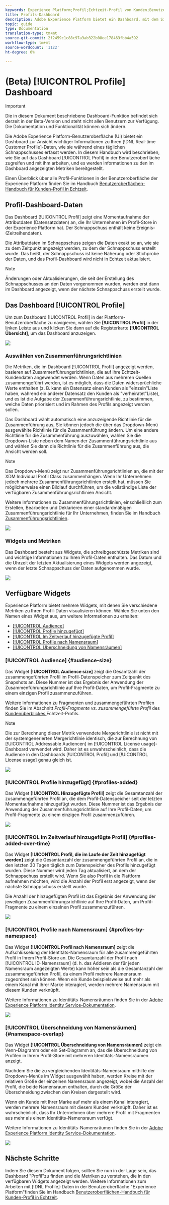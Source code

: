 ```yaml
---
keywords: Experience Platform;Profil;Echtzeit-Profil von Kunden;Benutzeroberfläche;Anpassung;Profil-Dashboard;Dashboard
title: Profils-Dashboard
description: Adobe Experience Platform bietet ein Dashboard, mit dem Sie wichtige Informationen zu den Echtzeit-Daten Ihres Customer Profils in Ihrer Organisation Ansicht erhalten.
topic: guide
type: Documentation
translation-type: tm+mt
source-git-commit: 2f2459c1c88c97a3ab322b08ee178463fbb4a592
workflow-type: tm+mt
source-wordcount: '1122'
ht-degree: 0%

---
```



# (Beta) [!UICONTROL Profile] Dashboard

>[!IMPORTANT]
>
>Die in diesem Dokument beschriebene Dashboard-Funktion befindet sich derzeit in der Beta-Version und steht nicht allen Benutzern zur Verfügung. Die Dokumentation und Funktionalität können sich ändern.

Die Adobe Experience Platform-Benutzeroberfläche (UI) bietet ein Dashboard zur Ansicht wichtiger Informationen zu Ihren [!DNL Real-time Customer Profile]-Daten, wie sie während eines täglichen Schnappschusses erfasst werden. In diesem Handbuch wird beschrieben, wie Sie auf das Dashboard [!UICONTROL Profil] in der Benutzeroberfläche zugreifen und mit ihm arbeiten, und es werden Informationen zu den im Dashboard angezeigten Metriken bereitgestellt.

Einen Überblick über alle Profil-Funktionen in der Benutzeroberfläche der Experience Platform finden Sie im Handbuch [Benutzeroberflächen-Handbuch für Kunden-Profil in Echtzeit](../../profile/ui/user-guide.md).

## Profil-Dashboard-Daten

Das Dashboard [!UICONTROL Profil] zeigt eine Momentaufnahme der Attributdaten (Datensatzdaten) an, die Ihr Unternehmen im Profil-Store in der Experience Platform hat. Der Schnappschuss enthält keine Ereignis- (Zeitreihendaten).

Die Attributdaten im Schnappschuss zeigen die Daten exakt so an, wie sie zu dem Zeitpunkt angezeigt werden, zu dem der Schnappschuss erstellt wurde. Das heißt, der Schnappschuss ist keine Näherung oder Stichprobe der Daten, und das Profil-Dashboard wird nicht in Echtzeit aktualisiert.

>[!NOTE]
>
>Änderungen oder Aktualisierungen, die seit der Erstellung des Schnappschusses an den Daten vorgenommen wurden, werden erst dann im Dashboard angezeigt, wenn der nächste Schnappschuss erstellt wurde.

## Das Dashboard [!UICONTROL Profile]

Um zum Dashboard [!UICONTROL Profil] in der Plattform-Benutzeroberfläche zu navigieren, wählen Sie **[!UICONTROL Profil]** in der linken Leiste aus und klicken Sie dann auf die Registerkarte **[!UICONTROL Übersicht]**, um das Dashboard anzuzeigen.

![](../images/profiles/dashboard-overview.png)

### Auswählen von Zusammenführungsrichtlinien

Die Metriken, die im Dashboard [!UICONTROL Profil] angezeigt werden, basieren auf Zusammenführungsrichtlinien, die auf Ihre Echtzeit-Kundendaten angewendet werden. Wenn Daten aus mehreren Quellen zusammengeführt werden, ist es möglich, dass die Daten widersprüchliche Werte enthalten (z. B. kann ein Datensatz einen Kunden als &quot;einzeln&quot;Liste haben, während ein anderer Datensatz den Kunden als &quot;verheiratet&quot;Liste), und es ist die Aufgabe der Zusammenführungsrichtlinie, zu bestimmen, welche Daten priorisiert und im Rahmen des Profils angezeigt werden sollen.

Das Dashboard wählt automatisch eine anzuzeigende Richtlinie für die Zusammenführung aus, Sie können jedoch die über das Dropdown-Menü ausgewählte Richtlinie für die Zusammenführung ändern. Um eine andere Richtlinie für die Zusammenführung auszuwählen, wählen Sie die Dropdown-Liste neben dem Namen der Zusammenführungsrichtlinie aus und wählen Sie dann die Richtlinie für die Zusammenführung aus, die Ansicht werden soll.

>[!NOTE]
>
>Das Dropdown-Menü zeigt nur Zusammenführungsrichtlinien an, die mit der XDM Individual Profil Class zusammenhängen. Wenn Ihr Unternehmen jedoch mehrere Zusammenführungsrichtlinien erstellt hat, müssen Sie möglicherweise einen Bildlauf durchführen, um die vollständige Liste der verfügbaren Zusammenführungsrichtlinien Ansicht.

Weitere Informationen zu Zusammenführungsrichtlinien, einschließlich zum Erstellen, Bearbeiten und Deklarieren einer standardmäßigen Zusammenführungsrichtlinie für Ihr Unternehmen, finden Sie im Handbuch [Zusammenführungsrichtlinien](../../profile/ui/merge-policies.md).

![](../images/profiles/select-merge-policy.png)

### Widgets und Metriken

Das Dashboard besteht aus Widgets, die schreibgeschützte Metriken sind und wichtige Informationen zu Ihren Profil-Daten enthalten. Das Datum und die Uhrzeit der letzten Aktualisierung eines Widgets werden angezeigt, wenn der letzte Schnappschuss der Daten aufgenommen wurde.

![](../images/profiles/dashboard-timestamp.png)

## Verfügbare Widgets

Experience Platform bietet mehrere Widgets, mit denen Sie verschiedene Metriken zu Ihren Profil-Daten visualisieren können. Wählen Sie unten den Namen eines Widget aus, um weitere Informationen zu erhalten:

* [[!UICONTROL Audience]](#audience-size)
* [[!UICONTROL Profile hinzugefügt]](#profiles-added)
* [[!UICONTROL Im Zeitverlauf hinzugefügte Profil]](#profiles-added-over-time)
* [[!UICONTROL Profile nach Namensraum]](#profiles-by-namespace)
* [[!UICONTROL Überschneidung von Namensräumen]](#namespace-overlap)

### [!UICONTROL Audience] {#audience-size}

Das Widget **[!UICONTROL Audience size]** zeigt die Gesamtzahl der zusammengeführten Profil im Profil-Datenspeicher zum Zeitpunkt des Snapshots an. Diese Nummer ist das Ergebnis der Anwendung der Zusammenführungsrichtlinie auf Ihre Profil-Daten, um Profil-Fragmente zu einem einzigen Profil zusammenzuführen.

Weitere Informationen zu Fragmenten und zusammengeführten Profilen finden Sie im Abschnitt *Profil-Fragmente vs. zusammengeführte Profil* des [Kundenüberblickes ](../../profile/home.md)Echtzeit-Profils.

>[!NOTE]
>
>Die zur Berechnung dieser Metrik verwendete Mergerichtlinie ist nicht mit der systemgenerierten Mergerichtlinie identisch, die zur Berechnung von [!UICONTROL Addressable Audiencen] im [!UICONTROL License usage]-Dashboard verwendet wird. Daher ist es unwahrscheinlich, dass die Audience in den Dashboards [!UICONTROL Profil] und [!UICONTROL License usage] genau gleich ist.

![](../images/profiles/audience-size.png)

### [!UICONTROL Profile hinzugefügt] {#profiles-added}

Das Widget **[!UICONTROL Hinzugefügte Profil]** zeigt die Gesamtanzahl der zusammengeführten Profil an, die dem Profil-Datenspeicher seit der letzten Momentaufnahme hinzugefügt wurden. Diese Nummer ist das Ergebnis der Anwendung der Zusammenführungsrichtlinie auf Ihre Profil-Daten, um Profil-Fragmente zu einem einzigen Profil zusammenzuführen.

![](../images/profiles/profiles-added.png)

### [!UICONTROL Im Zeitverlauf hinzugefügte Profil] {#profiles-added-over-time}

Das Widget **[!UICONTROL Profil, die im Laufe der Zeit hinzugefügt werden]** zeigt die Gesamtanzahl der zusammengeführten Profil an, die in den letzten 30 Tagen täglich zum Datenspeicher des Profils hinzugefügt wurden. Diese Nummer wird jeden Tag aktualisiert, an dem der Schnappschuss erstellt wird. Wenn Sie also Profil in die Plattform aufnehmen möchten, wird die Anzahl der Profil erst angezeigt, wenn der nächste Schnappschuss erstellt wurde.

Die Anzahl der hinzugefügten Profil ist das Ergebnis der Anwendung der jeweiligen Zusammenführungsrichtlinie auf Ihre Profil-Daten, um Profil-Fragmente zu einem einzelnen Profil zusammenzuführen.

![](../images/profiles/profiles-added-over-time.png)

### [!UICONTROL Profile nach Namensraum] {#profiles-by-namespace}

Das Widget **[!UICONTROL Profil nach Namensraum]** zeigt die Aufschlüsselung der Identitäts-Namensraum für alle zusammengeführten Profil in Ihrem Profil-Store an. Die Gesamtanzahl der Profil nach [!UICONTROL ID-Namensraum] (d. h. das Addieren der für jeden Namensraum angezeigten Werte) kann höher sein als die Gesamtanzahl der zusammengeführten Profil, da einem Profil mehrere Namensraum zugeordnet sein können. Wenn ein Kunde beispielsweise auf mehr als einem Kanal mit Ihrer Marke interagiert, werden mehrere Namensraum mit diesem Kunden verknüpft.

Weitere Informationen zu Identitäts-Namensräumen finden Sie in der [Adobe Experience Platform Identity Service-Dokumentation](../../identity-service/home.md).

![](../images/profiles/profiles-by-namespace.png)

### [!UICONTROL Überschneidung von Namensräumen] {#namespace-overlap}

Das Widget **[!UICONTROL Überschneidung von Namensräumen]** zeigt ein Venn-Diagramm oder ein Set-Diagramm an, das die Überschneidung von Profilen in Ihrem Profil-Store mit mehreren Identitäts-Namensräumen anzeigt.

Nachdem Sie die zu vergleichenden Identitäts-Namensraum mithilfe der Dropdown-Menüs im Widget ausgewählt haben, werden Kreise mit der relativen Größe der einzelnen Namensraum angezeigt, wobei die Anzahl der Profil, die beide Namensraum enthalten, durch die Größe der Überschneidung zwischen den Kreisen dargestellt wird.

Wenn ein Kunde mit Ihrer Marke auf mehr als einem Kanal interagiert, werden mehrere Namensraum mit diesem Kunden verknüpft. Daher ist es wahrscheinlich, dass Ihr Unternehmen über mehrere Profil mit Fragmenten aus mehr als einem Identitäts-Namensraum verfügt.

Weitere Informationen zu Identitäts-Namensräumen finden Sie in der [Adobe Experience Platform Identity Service-Dokumentation](../../identity-service/home.md).

![](../images/profiles/namespace-overlap.png)

## Nächste Schritte

Indem Sie diesem Dokument folgen, sollten Sie nun in der Lage sein, das Dashboard &quot;Profil&quot;zu finden und die Metriken zu verstehen, die in den verfügbaren Widgets angezeigt werden. Weitere Informationen zum Arbeiten mit [!DNL Profile]-Daten in der Benutzeroberfläche &quot;Experience Platform&quot;finden Sie im Handbuch [Benutzeroberflächen-Handbuch für Kunden-Profil in Echtzeit](../../profile/ui/user-guide.md).